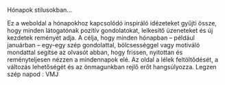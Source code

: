 Hónapok stilusokban...

Ez a weboldal a hónapokhoz kapcsolódó inspiráló idézeteket gyűjti össze, hogy minden látogatónak pozitív gondolatokat, lelkesítő üzeneteket és új kezdetek reményét adja. A célja, hogy minden hónapban – például januárban – egy-egy szép gondolattal, bölcsességgel vagy motiváló mondattal segítse az olvasót abban, hogy frissen, nyitottan és reményteljesen nézzen a mindennapok elé. Az oldal a lélek feltöltődését, a változás lehetőségét és az önmagunkban rejlő erőt hangsúlyozza.
Legzen szép napod : VMJ
